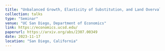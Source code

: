 ```yaml
---
title: "Unbalanced Growth, Elasticity of Substitution, and Land Overvaluation"
collection: talks
type: "Seminar"
venue: "UC San Diego, Department of Economics"
link: https://economics.ucsd.edu/
paperurl: https://arxiv.org/abs/2307.00349
date: 2023-11-17
location: "San Diego, California"
---
```

